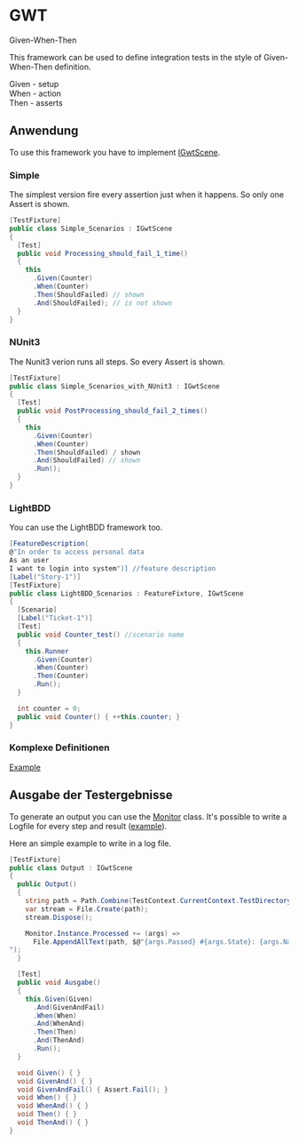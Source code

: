 # GWT
Given-When-Then  

This framework can be used to define integration tests in the style of Given-When-Then definition.

Given - setup  
When - action  
Then - asserts  

## Anwendung

To use this framework you have to implement [IGwtScene](https://github.com/lwuckel/GWT/blob/master/GWT/IGwtScene.cs).

### Simple

The simplest version fire every assertion just when it happens. So only one Assert is shown.

```C#
[TestFixture]
public class Simple_Scenarios : IGwtScene
{
  [Test]
  public void Processing_should_fail_1_time()
  {
    this
      .Given(Counter)
      .When(Counter)
      .Then(ShouldFailed) // shown
      .And(ShouldFailed); // is not shown
  }
}
```

### NUnit3

The Nunit3 verion runs all steps. So every Assert is shown.

```C#
[TestFixture]
public class Simple_Scenarios_with_NUnit3 : IGwtScene
{
  [Test]
  public void PostProcessing_should_fail_2_times()
  {
    this
      .Given(Counter)
      .When(Counter)
      .Then(ShouldFailed) / shown 
      .And(ShouldFailed) // shown
      .Run();
  }
}
```

### LightBDD

You can use the LightBDD framework too.

```C#
[FeatureDescription(
@"In order to access personal data
As an user
I want to login into system")] //feature description
[Label("Story-1")]
[TestFixture]
public class LightBDD_Scenarios : FeatureFixture, IGwtScene
{
  [Scenario]
  [Label("Ticket-1")]
  [Test]
  public void Counter_test() //scenario name
  {
    this.Runner
      .Given(Counter)
      .When(Counter)
      .Then(Counter)
      .Run();
  }

  int counter = 0;
  public void Counter() { ++this.counter; }
}
```

### Komplexe Definitionen

[Example](https://github.com/lwuckel/GWT/blob/master/GWT.Tests/Advanced_method_NUnit3_test.cs)

## Ausgabe der Testergebnisse

To generate an output you can use the [Monitor](https://github.com/lwuckel/GWT/blob/master/GWT/Monitor.cs) class.
It's possible to write a Logfile for every step and result ([example](https://github.com/lwuckel/GWT/blob/master/GWT.Tests/MonitorLogFile.cs)).

Here an simple example to write in a log file.

```C#
[TestFixture]
public class Output : IGwtScene
{
  public Output()
  {
    string path = Path.Combine(TestContext.CurrentContext.TestDirectory, @"log.txt");
    var stream = File.Create(path);
    stream.Dispose();

    Monitor.Instance.Processed += (args) =>
      File.AppendAllText(path, $@"{args.Passed} #{args.State}: {args.Name}
");
  }

  [Test]
  public void Ausgabe()
  {
    this.Given(Given)
      .And(GivenAndFail)
      .When(When)
      .And(WhenAnd)
      .Then(Then)
      .And(ThenAnd)
      .Run();
  }

  void Given() { }
  void GivenAnd() { }
  void GivenAndFail() { Assert.Fail(); }
  void When() { }
  void WhenAnd() { }
  void Then() { }
  void ThenAnd() { }
}
```


